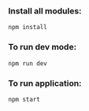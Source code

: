 ### Install all modules:
`npm install`

### To run dev mode:
`npm run dev`

### To run application:
`npm start`
